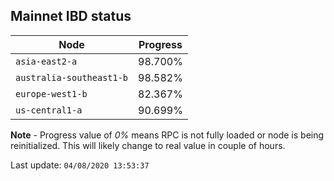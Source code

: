 ## **Mainnet** IBD status


Node | Progress
--- | ---
`asia-east2-a` | 98.700%
`australia-southeast1-b` | 98.582%
`europe-west1-b` | 82.367%
`us-central1-a` | 90.699%


**Note** - Progress value of *0%* means RPC is not fully loaded or node is being reinitialized. This will likely change to real value in couple of hours.


Last update: `04/08/2020 13:53:37`
